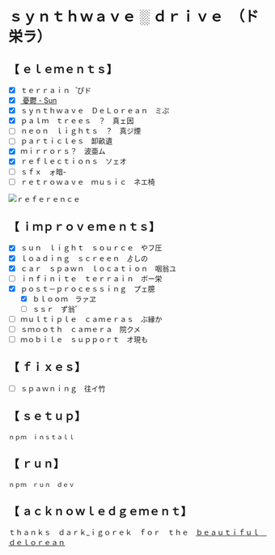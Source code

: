 # ｓｙｎｔｈｗａｖｅ ░ ｄｒｉｖｅ　（ド栄ラ）

## 【﻿ ｅｌｅｍｅｎｔｓ】

- [x] ｔｅｒｒａｉｎ　゚ぴド
- [x] [ 憂鬱 - Sun ](https://www.youtube.com/watch?v=oxoqm05c7yA)
- [x] ｓｙｎｔｈｗａｖｅ　ＤｅＬｏｒｅａｎ　ミぷ
- [x] ｐａｌｍ　ｔｒｅｅｓ　？　真ェ因
- [ ] ｎｅｏｎ　ｌｉｇｈｔｓ　？　真ジ煙
- [ ] ｐａｒｔｉｃｌｅｓ　卸畝遺
- [x] ｍｉｒｒｏｒｓ？　波亜ム
- [x] ｒｅｆｌｅｃｔｉｏｎｓ　ソェオ
- [ ] ｓｆｘ　ォ暗-
- [ ] ｒｅｔｒｏｗａｖｅ　ｍｕｓｉｃ　ネエ椅

![ｒｅｆｅｒｅｎｃｅ](reference.gif)

## 【﻿ ｉｍｐｒｏｖｅｍｅｎｔｓ】

- [x] ｓｕｎ　ｌｉｇｈｔ　ｓｏｕｒｃｅ　やフ圧
- [x] ｌｏａｄｉｎｇ　ｓｃｒｅｅｎ　ゟしの
- [x] ｃａｒ　ｓｐａｗｎ　ｌｏｃａｔｉｏｎ　咽翁ユ
- [ ] ｉｎｆｉｎｉｔｅ　ｔｅｒｒａｉｎ　ボー栄
- [x] ｐｏｓｔ－ｐｒｏｃｅｓｓｉｎｇ　プェ臆
  - [x] ｂｌｏｏｍ　ラァヱ
  - [ ] ｓｓｒ　ず翁゛
- [ ] ｍｕｌｔｉｐｌｅ　ｃａｍｅｒａｓ　ぶ縁か
- [ ] ｓｍｏｏｔｈ　ｃａｍｅｒａ　院クメ
- [ ] ｍｏｂｉｌｅ　ｓｕｐｐｏｒｔ　オ現も

## 【﻿ ｆｉｘｅｓ】

- [ ] ｓｐａｗｎｉｎｇ　往イ竹

## 【﻿ ｓｅｔｕｐ】

```shell
ｎｐｍ　ｉｎｓｔａｌｌ
```

## 【﻿ ｒｕｎ】

```shell
ｎｐｍ　ｒｕｎ　ｄｅｖ
```

## 【﻿ ａｃｋｎｏｗｌｅｄｇｅｍｅｎｔ】

ｔｈａｎｋｓ　ｄａｒｋ\_ｉｇｏｒｅｋ　ｆｏｒ　ｔｈｅ　[ｂｅａｕｔｉｆｕｌ　ｄｅｌｏｒｅａｎ](https://sketchfab.com/3d-models/delorean-dmc12-retro-wave-art-6b18d3a8859749379987380bf2ac34ab)
